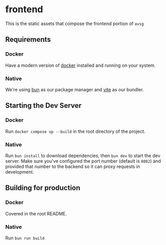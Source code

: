# frontend

This is the static assets that compose the frontend portion of `avsg`

## Requirements

### Docker

Have a modern version of [docker](https://docs.docker.com/engine/install/) installed and running on your system.

### Native

We're using [bun](https://bun.sh) as our package manager and [vite](https://vitejs.dev) as our bundler.

## Starting the Dev Server

### Docker

Run `docker compose up --build` in the root directory of the project.

### Native

Run `bun install` to download dependencies, then `bun dev` to start the dev server.
Make sure you've configured the port number (default is `8082`) and provided that number to the backend so it can proxy requests in development.

## Building for production

### Docker

Covered in the root README.

### Native

Run `bun run build`
